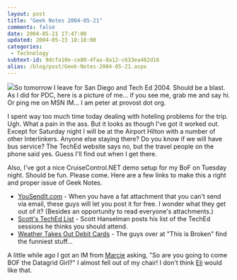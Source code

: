 ```yaml
---
layout: post
title: "Geek Notes 2004-05-21"
comments: false
date: 2004-05-21 17:47:00
updated: 2004-05-23 18:18:00
categories:
 - Technology
subtext-id: 9dcfa10e-ce80-4faa-8a12-c633ea482d16
alias: /blog/post/Geek-Notes-2004-05-21.aspx
---
```



![](/images/22/t_MVP-Profile-Cleaned-Up.jpg)So tomorrow I leave for San Diego and Tech Ed 2004. Should be a blast. As I did for PDC, here is a picture of me... if you see me, grab me and say hi. Or ping me on MSN IM... I am peter at provost dot org.

I spent way too much time today dealing with hoteling problems for the trip. Ugh. What a pain in the ass. But it looks as though I've got it worked out. Except for Saturday night I will be at the Airport Hilton with a number of other Interlinkers. Anyone else staying there? Do you know if we will have bus service? The TechEd website says no, but the travel people on the phone said yes. Guess I'll find out when I get there.

Also, I've got a nice CruiseControl.NET demo setup for my BoF on Tuesday night. Should be fun. Please come. Here are a few links to make this a right and proper issue of Geek Notes.

  * [YouSendIt.com](http://www.yousendit.com/) - When you have a fat attachment that you can't send via email, these guys will let you post it for free. I wonder what they get out of it? (Besides an opportunity to read everyone's attachments.) 
  * [Scott's TechEd List](http://www.hanselman.com/blog/PermaLink.aspx?guid=417a098a-8d4c-4d5e-95a1-30d35606de34) - Scott Hanselman posts his list of the TechEd sessions he thinks you should attend. 
  * [Weather Takes Out Debit Cards](http://broken.typepad.com/b/2004/05/gas_pump_sign.html) - The guys over at "This is Broken" find the funniest stuff...

A little while ago I got an IM from [Marcie](http://www.datagridgirl.com/) asking, "So are you going to come BOF the Datagrid Girl?" I almost fell out of my chair! I don't think [Eli](http://weblogs.asp.net/ERobillard/) would like that. 
